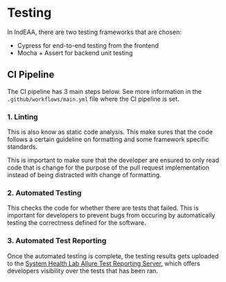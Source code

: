 # Testing
In IndEAA, there are two testing frameworks that are chosen:

- Cypress for end-to-end testing from the frontend
- Mocha + Assert for backend unit testing

## CI Pipeline
The CI pipeline has 3 main steps below. See more information in the `.github/workflows/main.yml` file where the CI pipeline is set.

### 1. Linting
This is also know as static code analysis. This make sures that the code follows a certain guideline on formatting and some framework specific standards.

This is important to make sure that the developer are ensured to only read code that is change for the purpose of the pull request implementation instead of being distracted with change of formatting.

### 2. Automated Testing
This checks the code for whether there are tests that failed. This is important for developers to prevent bugs from occuring by automatically testing the correctness defined for the software.


### 3. Automated Test Reporting
Once the automated testing is complete, the testing results gets uploaded to the [System Health Lab Allure Test Reporting Server](https://allure.systemhealthlab.com/), which offers developers visibility over the tests that has been ran.